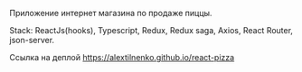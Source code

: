 Приложение интернет магазина по продаже пиццы.

Stack:
ReactJs(hooks),
Typescript,
Redux,
Redux saga,
Axios,
React Router,
json-server.

Ссылка на деплой https://alextilnenko.github.io/react-pizza
